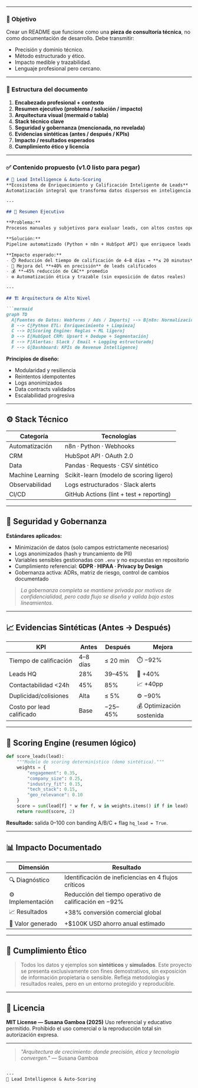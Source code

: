 
---

### 🧩 Objetivo

Crear un README que funcione como una **pieza de consultoría técnica**, no como documentación de desarrollo.
Debe transmitir:

* Precisión y dominio técnico.
* Método estructurado y ético.
* Impacto medible y trazabilidad.
* Lenguaje profesional pero cercano.

---

### 📜 Estructura del documento

1. **Encabezado profesional + contexto**
2. **Resumen ejecutivo (problema / solución / impacto)**
3. **Arquitectura visual (mermaid o tabla)**
4. **Stack técnico clave**
5. **Seguridad y gobernanza (mencionada, no revelada)**
6. **Evidencias sintéticas (antes / después / KPIs)**
7. **Impacto / resultados esperados**
8. **Cumplimiento ético y licencia**

---

### ✅ Contenido propuesto (v1.0 listo para pegar)

````markdown
# 🔎 Lead Intelligence & Auto-Scoring  
**Ecosistema de Enriquecimiento y Calificación Inteligente de Leads**  
Automatización integral que transforma datos dispersos en inteligencia accionable, conectando CRM, IA y analítica para decisiones comerciales precisas.

---

## 🧭 Resumen Ejecutivo

**Problema:**  
Procesos manuales y subjetivos para evaluar leads, con altos costos operativos y baja eficiencia comercial.

**Solución:**  
Pipeline automatizado (Python + n8n + HubSpot API) que enriquece leads con datos sintéticos, aplica reglas y modelos predictivos de scoring, y sincroniza resultados en CRM con trazabilidad completa.

**Impacto esperado:**  
- ⏱️ Reducción del tiempo de calificación de 4–8 días → **≤ 20 minutos**  
- 🎯 Mejora del **+40% en precisión** de leads calificados  
- 💰 **−45% reducción de CAC** promedio  
- ⚙️ Automatización ética y trazable (sin exposición de datos reales)

---

## 🏗️ Arquitectura de Alto Nivel

```mermaid
graph TD
  A[Fuentes de Datos: Webforms / Ads / Imports] --> B[n8n: Normalización + Consent + UTM]
  B --> C[Python ETL: Enriquecimiento + Limpieza]
  C --> D[Scoring Engine: Reglas + ML ligero]
  D --> E[HubSpot CRM: Upsert + Dedupe + Segmentación]
  E --> F[Alertas: Slack / Email + Logging estructurado]
  F --> G[Dashboard: KPIs de Revenue Intelligence]
````

**Principios de diseño:**

* Modularidad y resiliencia
* Reintentos idempotentes
* Logs anonimizados
* Data contracts validados
* Escalabilidad progresiva

---

## ⚙️ Stack Técnico

| Categoría        | Tecnologías                              |
| ---------------- | ---------------------------------------- |
| Automatización   | n8n · Python · Webhooks                  |
| CRM              | HubSpot API · OAuth 2.0                  |
| Data             | Pandas · Requests · CSV sintético        |
| Machine Learning | Scikit-learn (modelo de scoring ligero)  |
| Observabilidad   | Logs estructurados · Slack alerts        |
| CI/CD            | GitHub Actions (lint + test + reporting) |

---

## 🔐 Seguridad y Gobernanza

**Estándares aplicados:**

* Minimización de datos (solo campos estrictamente necesarios)
* Logs anonimizados (hash y truncamiento de PII)
* Variables sensibles gestionadas con `.env` y no expuestas en repositorio
* Cumplimiento referencial: **GDPR · HIPAA · Privacy by Design**
* Gobernanza activa: ADRs, matriz de riesgo, control de cambios documentado

> *La gobernanza completa se mantiene privada por motivos de confidencialidad, pero cada flujo se diseña y valida bajo estos lineamientos.*

---

## 📈 Evidencias Sintéticas (Antes → Después)

| KPI                       | Antes    | Después  | Mejora                    |
| ------------------------- | -------- | -------- | ------------------------- |
| Tiempo de calificación    | 4–8 días | ≤ 20 min | ⏱️ −92%                   |
| Leads HQ                  | 28%      | 39–45%   | 🎯 +40%                   |
| Contactabilidad <24h      | 45%      | 85%      | 📈 +40pp                  |
| Duplicidad/colisiones     | Alta     | ≤ 5%     | ⚙️ −90%                   |
| Costo por lead calificado | Base     | −25–45%  | 💰 Optimización sostenida |

---

## 🧠 Scoring Engine (resumen lógico)

```python
def score_leads(lead):
    """Modelo de scoring determinístico (demo sintética)."""
    weights = {
        "engagement": 0.35,
        "company_size": 0.25,
        "industry_fit": 0.15,
        "tech_stack": 0.15,
        "geo_relevance": 0.10
    }
    score = sum(lead[f] * w for f, w in weights.items() if f in lead)
    return round(score, 2)
```

**Resultado:** salida 0–100 con banding A/B/C + flag `hq_lead = True`.

---

## 📊 Impacto Documentado

| Dimensión         | Resultado                                              |
| ----------------- | ------------------------------------------------------ |
| 🔍 Diagnóstico    | Identificación de ineficiencias en 4 flujos críticos   |
| ⚙️ Implementación | Reducción del tiempo operativo de calificación en −92% |
| 📈 Resultados     | +38% conversión comercial global                       |
| 💼 Valor generado | +$100K USD ahorro anual estimado                       |

---

## 🧩 Cumplimiento Ético

> Todos los datos y ejemplos son **sintéticos** y **simulados**.
> Este proyecto se presenta exclusivamente con fines demostrativos, sin exposición de información propietaria o sensible.
> Refleja metodologías y resultados reales, pero en un entorno protegido y reproducible.

---

## 📜 Licencia

**MIT License — Susana Gamboa (2025)**
Uso referencial y educativo permitido.
Prohibido el uso comercial o la reproducción total sin autorización expresa.

---

> *"Arquitectura de crecimiento: donde precisión, ética y tecnología convergen."*
> — Susana Gamboa

```

---
🔎 Lead Intelligence & Auto-Scoring
```

